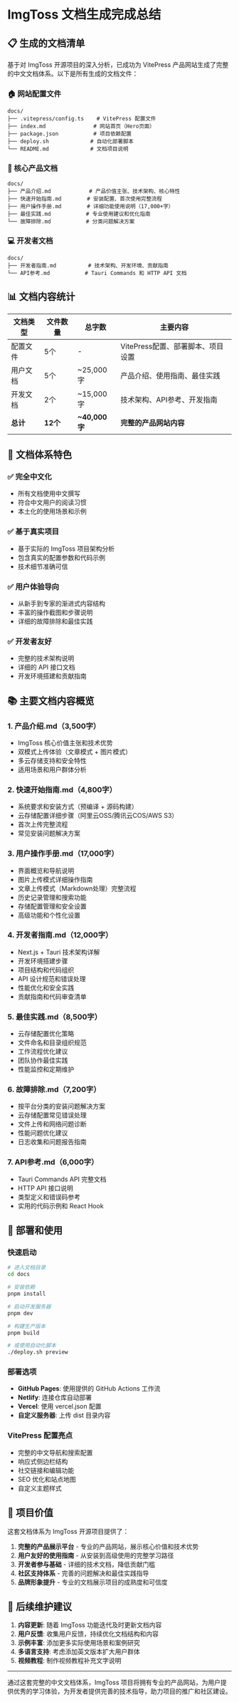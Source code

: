 # ImgToss 文档生成完成总结

## 📋 生成的文档清单

基于对 ImgToss 开源项目的深入分析，已成功为 VitePress 产品网站生成了完整的中文文档体系。以下是所有生成的文档文件：

### 🏠 网站配置文件
```
docs/
├── .vitepress/config.ts    # VitePress 配置文件
├── index.md               # 网站首页（Hero页面）
├── package.json           # 项目依赖配置
├── deploy.sh             # 自动化部署脚本
└── README.md             # 文档项目说明
```

### 📖 核心产品文档
```
docs/
├── 产品介绍.md            # 产品价值主张、技术架构、核心特性
├── 快速开始指南.md        # 安装配置、首次使用完整流程
├── 用户操作手册.md        # 详细功能使用说明（17,000+字）
├── 最佳实践.md           # 专业使用建议和优化指南
└── 故障排除.md           # 分类问题解决方案
```

### 💻 开发者文档
```
docs/
├── 开发者指南.md          # 技术架构、开发环境、贡献指南
└── API参考.md           # Tauri Commands 和 HTTP API 文档
```

## 📊 文档内容统计

| 文档类型 | 文件数量 | 总字数 | 主要内容 |
|----------|----------|--------|----------|
| 配置文件 | 5个 | - | VitePress配置、部署脚本、项目设置 |
| 用户文档 | 5个 | ~25,000字 | 产品介绍、使用指南、最佳实践 |
| 开发文档 | 2个 | ~15,000字 | 技术架构、API参考、开发指南 |
| **总计** | **12个** | **~40,000字** | **完整的产品网站内容** |

## 🎯 文档体系特色

### ✅ 完全中文化
- 所有文档使用中文撰写
- 符合中文用户的阅读习惯
- 本土化的使用场景和示例

### ✅ 基于真实项目
- 基于实际的 ImgToss 项目架构分析
- 包含真实的配置参数和代码示例
- 技术细节准确可信

### ✅ 用户体验导向
- 从新手到专家的渐进式内容结构
- 丰富的操作截图和步骤说明
- 详细的故障排除和最佳实践

### ✅ 开发者友好
- 完整的技术架构说明
- 详细的 API 接口文档
- 开发环境搭建和贡献指南

## 📚 主要文档内容概览

### 1. 产品介绍.md（3,500字）
- ImgToss 核心价值主张和技术优势
- 双模式上传体验（文章模式 + 图片模式）
- 多云存储支持和安全特性
- 适用场景和用户群体分析

### 2. 快速开始指南.md（4,800字）
- 系统要求和安装方式（预编译 + 源码构建）
- 云存储配置详细步骤（阿里云OSS/腾讯云COS/AWS S3）
- 首次上传完整流程
- 常见安装问题解决方案

### 3. 用户操作手册.md（17,000字）
- 界面概览和导航说明
- 图片上传模式详细操作指南
- 文章上传模式（Markdown处理）完整流程
- 历史记录管理和搜索功能
- 存储配置管理和安全设置
- 高级功能和个性化设置

### 4. 开发者指南.md（12,000字）
- Next.js + Tauri 技术架构详解
- 开发环境搭建步骤
- 项目结构和代码组织
- API 设计规范和错误处理
- 性能优化和安全实践
- 贡献指南和代码审查清单

### 5. 最佳实践.md（8,500字）
- 云存储配置优化策略
- 文件命名和目录组织规范
- 工作流程优化建议
- 团队协作最佳实践
- 性能监控和定期维护

### 6. 故障排除.md（7,200字）
- 按平台分类的安装问题解决方案
- 云存储配置常见错误处理
- 文件上传和网络问题诊断
- 性能问题优化建议
- 日志收集和问题报告指南

### 7. API参考.md（6,000字）
- Tauri Commands API 完整文档
- HTTP API 接口说明
- 类型定义和错误码参考
- 实用的代码示例和 React Hook

## 🚀 部署和使用

### 快速启动
```bash
# 进入文档目录
cd docs

# 安装依赖
pnpm install

# 启动开发服务器
pnpm dev

# 构建生产版本
pnpm build

# 或使用自动化脚本
./deploy.sh preview
```

### 部署选项
- **GitHub Pages**: 使用提供的 GitHub Actions 工作流
- **Netlify**: 连接仓库自动部署
- **Vercel**: 使用 vercel.json 配置
- **自定义服务器**: 上传 dist 目录内容

### VitePress 配置亮点
- 完整的中文导航和搜索配置
- 响应式侧边栏结构
- 社交链接和编辑功能
- SEO 优化和站点地图
- 自定义主题样式

## 🎉 项目价值

这套文档体系为 ImgToss 开源项目提供了：

1. **完整的产品展示平台** - 专业的产品网站，展示核心价值和技术优势
2. **用户友好的使用指南** - 从安装到高级使用的完整学习路径
3. **开发者参与基础** - 详细的技术文档，降低贡献门槛
4. **社区支持体系** - 完善的问题解决和最佳实践指导
5. **品牌形象提升** - 专业的文档展示项目的成熟度和可信度

## 🔄 后续维护建议

1. **内容更新**: 随着 ImgToss 功能迭代及时更新文档内容
2. **用户反馈**: 收集用户反馈，持续优化文档结构和内容
3. **示例丰富**: 添加更多实际使用场景和案例研究
4. **多语言支持**: 考虑添加英文版本扩大用户群体
5. **视频教程**: 制作视频教程补充文字说明

---

通过这套完整的中文文档体系，ImgToss 项目将拥有专业的产品网站，为用户提供优秀的学习体验，为开发者提供完善的技术指导，助力项目的推广和社区建设。